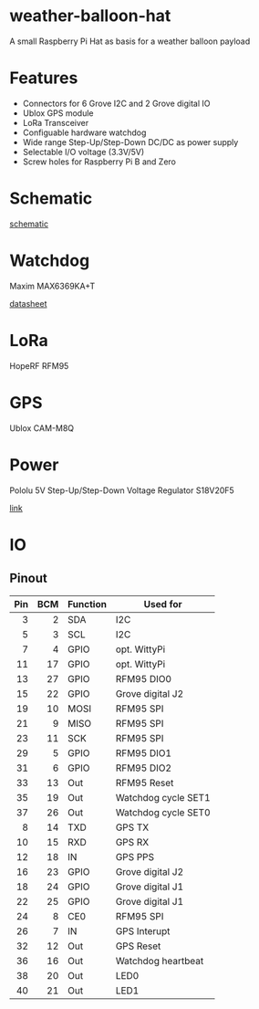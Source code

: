 # weather-balloon-hat
A small Raspberry Pi Hat as basis for a weather balloon payload

# Features

  * Connectors for 6 Grove I2C and 2 Grove digital IO
  * Ublox GPS module
  * LoRa Transceiver
  * Configuable hardware watchdog
  * Wide range Step-Up/Step-Down DC/DC as power supply
  * Selectable I/O voltage (3.3V/5V)
  * Screw holes for Raspberry Pi B and Zero

# Schematic

[schematic](schematic/Schematic_Weatherballoon-Hat_v0.6.pdf)

# Watchdog

Maxim MAX6369KA+T

[datasheet](https://datasheets.maximintegrated.com/en/ds/MAX6369-MAX6374.pdf)


# LoRa

HopeRF RFM95

# GPS

Ublox CAM-M8Q

# Power

Pololu 5V Step-Up/Step-Down Voltage Regulator S18V20F5

[link](https://www.pololu.com/product/2574)

# IO


## Pinout

| Pin | BCM | Function | Used for |
| --: | --: | -------- | -------- |
| 3   |  2  | SDA      | I2C      |
| 5   | 3   | SCL      | I2C      |
| 7   | 4   | GPIO     | opt. WittyPi |
| 11  | 17  | GPIO     | opt. WittyPi |
| 13  | 27  | GPIO     | RFM95 DIO0 |
| 15  | 22  | GPIO     | Grove digital J2 |
| 19  | 10  | MOSI     | RFM95 SPI |
| 21  | 9   | MISO     | RFM95 SPI |
| 23  | 11  | SCK      | RFM95 SPI |
| 29  | 5   | GPIO     | RFM95 DIO1 |
| 31  | 6   | GPIO     | RFM95 DIO2 |
| 33  | 13  | Out      | RFM95 Reset |
| 35  | 19  | Out      | Watchdog cycle SET1|
| 37  | 26  | Out      | Watchdog cycle SET0|
|   8 | 14  | TXD      | GPS TX |
| 10  | 15  | RXD      | GPS RX |
| 12  | 18  | IN       | GPS PPS |
| 16  | 23  | GPIO     | Grove digital J2 |
| 18  | 24  | GPIO     | Grove digital J1 |
| 22  | 25  | GPIO     | Grove digital J1 |
| 24  | 8   | CE0      | RFM95 SPI |
| 26  | 7   | IN       | GPS Interupt |
| 32  | 12  | Out      | GPS Reset |
| 36  | 16  | Out      | Watchdog heartbeat |
| 38  | 20  | Out      | LED0 |
| 40  | 21  | Out      | LED1 |
